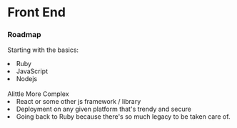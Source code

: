 # Front End

### Roadmap

Starting with the basics: 
  <li>Ruby</li>
  <li>JavaScript</li>
  <li>Nodejs</li>

<br>
Alittle More Complex
  <li>React or some other js framework / library </li>
  <li>Deployment on any given platform that's trendy and secure</li>
  <li>Going back to Ruby because there's so much legacy to be taken care of.</li>

